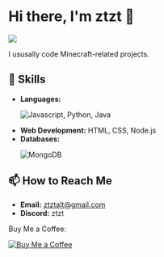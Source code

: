 # Hi there, I'm ztzt 👋

![](https://komarev.com/ghpvc/?username=ztztmc&abbreviated=true&color=yellow)

I ususally code Minecraft-related projects.

## 🚀 Skills

- **Languages:** <p><img alt="Javascript" src="https://img.shields.io/badge/-javascript-f7df1c?style=flat-square&logo=javascript&logoColor=black" />, Python, Java</p>
- **Web Development:** HTML, CSS, Node.js
- **Databases:** <p><img alt="MongoDB" src="https://img.shields.io/badge/-MongoDB-13aa52?style=flat-square&logo=mongodb&logoColor=white" /></p>

## 📫 How to Reach Me

- **Email:** ztztalt@gmail.com
- **Discord:** ztzt

Buy Me a Coffee: [<p><img alt="Buy Me a Coffee" src="https://img.shields.io/badge/-buymeacoffee-fff700?style=flat-square&logo=mongodb&logoColor=white" /></p>](https://buymeacoffee.com/ztztbw)
